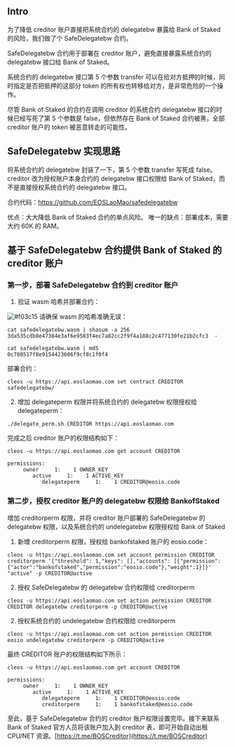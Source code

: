 ## Intro

为了降低 creditor 账户直接把系统合约的 delegatebw 暴露给 Bank of Staked 的风险，我们做了个 SafeDelegatebw 合约。

SafeDelegatebw 合约用于部署在 creditor 账户，避免直接暴露系统合约的 delegatebw 接口给 Bank of Staked。

系统合约的 delegatebw 接口第 5 个参数 transfer 可以在给对方抵押的时候，同时指定是否把抵押的这部分 token 的所有权也转移给对方，是非常危险的一个操作。

尽管 Bank of Staked 的合约在调用 creditor 的系统合约 delegatebw 接口的时候已经写死了第 5 个参数是 false，但依然存在 Bank of Staked 合约被黑，全部 creditor 账户的 token 被恶意转走的可能性。

## SafeDelegatebw 实现思路

将系统合约的 delegatebw 封装了一下，第 5 个参数 transfer 写死成 false。creditor 改为授权账户本身合约的 delegatebw 接口权限给 Bank of Staked，而不是直接授权系统合约的 delegatebw 接口。

合约代码：https://github.com/EOSLaoMao/safedelegatebw

优点：大大降低 Bank of Staked 合约的单点风险。
唯一的缺点：部署成本，需要大约 60K 的 RAM。

## 基于 SafeDelegatebw 合约提供 Bank of Staked 的 creditor 账户

### 第一步，部署 SafeDelegatebw 合约到 creditor 账户

1. 验证 wasm 哈希并部署合约：

![#f03c15](https://placehold.it/15/f03c15/000000?text=+) 请确保 wasm 的哈希准确无误：

```
cat safedelegatebw.wasm | shasum -a 256
3da535cdb8e47384e3af6e9583f4ec7a82cc2f9f4a188c2c477130fe21b2cfc3  -

cat safedelegatebw.wasm | md5
0c780517f8e9154423606f9cf8c1f0f4
```

部署合约：

```
cleos -u https://api.eoslaomao.com set contract CREDITOR safedelegatebw/
```

2. 增加 delegateperm 权限并将系统合约的 delegatebw 权限授权给 delegateperm：

```
./delegate_perm.sh CREDITOR https://api.eoslaomao.com
```

完成之后 creditor 账户的权限结构如下：

```
cleos -u https://api.eoslaomao.com get account CREDITOR

permissions:
     owner     1:    1 OWNER_KEY
        active     1:    1 ACTIVE_KEY
           delegateperm     1:    1 CREDITOR@eosio.code
```

### 第二步，授权 creditor 账户的 delegatebw 权限给 BankofStaked

增加 creditorperm 权限，并将 creditor 账户部署的 SafeDelegatebw 的 delegatebw 权限，以及系统合约的 undelegatebw 权限授权给 Bank of Staked

1. 新增 creditorperm 权限，授权给 bankofstaked 账户的 eosio.code：

```
cleos -u https://api.eoslaomao.com set account permission CREDITOR creditorperm '{"threshold": 1,"keys": [],"accounts": [{"permission":{"actor":"bankofstaked","permission":"eosio.code"},"weight":1}]}'  "active" -p CREDITOR@active
```

2. 授权 SafeDelegatebw 的 delegatebw 合约权限给 creditorperm

```
cleos -u https://api.eoslaomao.com set action permission CREDITOR CREDITOR delegatebw creditorperm -p CREDITOR@active
```


2. 授权系统合约的 undelegatebw 合约权限给 creditorperm

```
cleos -u https://api.eoslaomao.com set action permission CREDITOR eosio undelegatebw creditorperm -p CREDITOR@active
```

最终 CREDITOR 账户的权限结构如下所示：

```
cleos -u https://api.eoslaomao.com get account CREDITOR

permissions:
     owner     1:    1 OWNER_KEY
        active     1:    1 ACTIVE_KEY
           delegateperm     1:    1 CREDITOR@eosio.code
           creditorperm     1:    1 bankofstaked@eosio.code
```

至此，基于 SafeDelegatebw 合约的 creditor 账户权限设置完毕。接下来联系 Bank of Staked 官方人员将该账户加入到 creditor 表，即可开始自动出租 CPU/NET 资源。[https://t.me/BOSCreditor](https://t.me/BOSCreditor)
